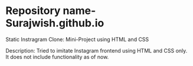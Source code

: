 #  Repository name- Surajwish.github.io

Static Instragram Clone: Mini-Project using HTML and CSS

Description: Tried to imitate Instagram frontend using HTML and CSS only. It does not include functionality as of now.
